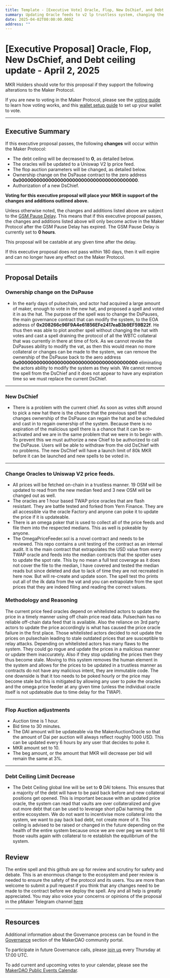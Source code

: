 ```yaml
---
title: Template - [Executive Vote] Oracle, Flop, New DsChief, and Debt ceiling update.
summary: Updating Oracle feeds to v2 lp trustless system, changing the flop auction parameters, authorizing a new Chief, and lowering the debt ceiling.
date: 2025-04-02T00:00:00.000Z
address: ""
---
```



# [Executive Proposal] Oracle, Flop, New DsChief, and Debt ceiling update - April 2, 2025


MKR Holders should vote for this proposal if they support the following alterations to the Maker Protocol.


If you are new to voting in the Maker Protocol, please see the [voting guide](https://github.com/makerdao/community/blob/master/content/en/learn/governance/how-voting-works.mdx) to learn how voting works, and this [wallet setup guide](https://github.com/makerdao/community/blob/master/content/en/learn/governance/voting-setup.mdx) to set up your wallet to vote.


---


## Executive Summary


If this executive proposal passes, the following **changes** will occur within the Maker Protocol:


- The debt ceiling will be decreased to **0**, as detailed below.
- The oracles will be updated to a Uniswap V2 lp price feed.
- The flop auction parameters will be changed, as detailed below.
- Ownership change on the DsPause contract to the zero address **0x0000000000000000000000000000000000000000**.
- Authorization of a new DsChief.




**Voting for this executive proposal will place your MKR in support of the changes and additions outlined above.**


Unless otherwise noted, the changes and additions listed above are subject to the [GSM Pause Delay](https://manual.makerdao.com/parameter-index/core/param-gsm-pause-delay). This means that if this executive proposal passes, the changes and additions listed above will only become active in the Maker Protocol after the GSM Pause Delay has expired. The GSM Pause Delay is currently set to **0 hours**.


This proposal will be castable at any given time after the delay.


If this executive proposal does not pass within 180 days, then it will expire and can no longer have any effect on the Maker Protocol.


---


## Proposal Details


### Ownership change on the DsPause
- In the early days of pulsechain, and actor had acquired a large amount of maker, enough to vote in the new hat, and proposed a spell and voted it in as the hat. The purpose of the spell was to change the DsPauses, the main governance contract that can modify the system, to the EOA address of **0x208266c96F9A4e61856EFe2417eaB3b9EF59B22f**. He thus then was able to plot another spell without changing the hat with votes and cast a spell draining the protocol of all the WBTC collateral that was currently in there at time of fork. As we cannot revoke the DsPauses ability to modify the vat, as then this would mean no more collateral or changes can be made to the system, we can remove the ownership of the DsPause back to the aero address **0x0000000000000000000000000000000000000000** eliminating the actors ability to modify the system as they wish. We cannot remove the spell from the DsChief and it does not appear to have any expiration time so we must replace the current DsChief.
---
### New DsChief
- There is a problem with the current chief. As soon as votes shift around to pick a new hat there is the chance that the previous spell that changes ownership of the DsPause can regain the hat and be scheduled and cast in to regain ownership of the system. Because there is no expiration of the malicious spell there is a chance that it can be re-activated and we are in the same problem that we were in to begin with. To prevent this we must authorize a new Chief to be authorized to call the DsPause. Users will be able to withdraw from the old DsChief with no problems. The new DsChief will have a launch limit of 80k MKR before it can be launched and new spells to be voted in.
---
### Change Oracles to Uniswap V2 price feeds.
- All prices will be fetched on-chain in a trustless manner. 19 OSM will be updated to read from the new median feed and 3 new OSM will be changed out as well.
- The oracles are 1 hour based TWAP price oracles that are flash resistant. They are battle tested and forked from Yern Finance. They are all accessible via the oracle Factory and anyone can poke it to update the price if it is updateable.
- There is an omega poker that is used to collect all of the price feeds and file them into the respected medians. This as well is pokeable by anyone.
- The OmegaPriceFeeder.sol is a novel contract and needs to be reviewed. This repo contains a unit testing of the contract as an internal audit. It is the main contract that extrapolates the USD value from every TWAP oracle and feeds into the median contracts that the spotter uses to update the spot rate. This by no mean a full test coverage as it does not cover the file to the median, I have covered and tested the median reads but since deleted and due to lack of time they are not recreated in here now. But will re-create and update soon. The spell test tho prints out all of the ilk data from the vat and you can extrapolate from the spot prices that they are indeed filing and reading the correct values. 


### Methodology and Reasoning
The current price feed oracles depend on whitelisted actors to update the price in a timely manner using off chain price read data. Pulsechain has no reliable off-chain data feed that is available. Also the reliance on 3rd party actors to update the price accordingly is what has caused the price oracle failure in the first place. Those whitelisted actors decided to not update the prices on pulsechain leading to stale outdated prices that are susceptible to relay attacks. Depending on whitelisted actors has many flaws to the system. They could go rogue and update the prices in a malicious manner or update them inaccurately. Also if they stop updating the prices then they thus become stale. Moving to this system removes the human element in the system and allows for the prices to be updated in a trustless manner as contracts do not have any malicious intent, they are immutable code. The one downside is that it too needs to be poked hourly or the price may become stale but this is mitigated by allowing any user to poke the oracles and the omega price feeder at any given time (unless the individual oracle itself is not updateable due to time delay for the TWAP). 


---


### Flop Auction adjustments
- Auction time is 1 hour.
- Bid time to 30 minutes.
- The DAI amount will be updateable via the MakerAuctionOracle so that the amount of Dai per auction will always reflect roughly 1000 USD. This can be updated every 6 hours by any user that decides to poke it.
- MKR amount set to 10.
- The beg amount, or the amount that MKR will decrease per bid will remain the same at 3%.
---
### Debt Ceiling Limit Decrease
- The Debt Ceiling global line will be set to **0** DAI tokens. This ensures that a majority of the debt will have to be paid back before and new collateral positions get opened. This is important because with an updated price oracle, the system can read that vaults are over collateralized and give out more debt that can be used to leverage short pDai harming the entire ecosystem. We do not want to incentivise more collateral into the system, we want to pay back bad debt, not create more of it. This ceiling is advised to be raised or changed in the future depending on the health of the entire system because once we are over peg we want to fill those vaults again with collateral to re establish the equilibrium of the system.

## Review
The entire spell and this github are up for review and scrutiny for safety and debate. This is an enormous change to the ecosystem and peer review is needed to ensure the safety of the protocol and its users. You are more than welcome to submit a pull request if you think that any changes need to be made to the contract before we deploy the spell. Any and all help is greatly appreciated. You may also voice your concerns or opinions of the proposal in the pMaker Telegram channel [here](t.me/PulseChainMKR)


---


## Resources


Additional information about the Governance process can be found in the [Governance](https://community-development.makerdao.com/en/learn/governance) section of the MakerDAO community portal.


To participate in future Governance calls, please [join us](https://github.com/makerdao/community/tree/master/governance/governance-and-risk-meetings) every Thursday at 17:00 UTC.


To add current and upcoming votes to your calendar, please see the [MakerDAO Public Events Calendar](https://calendar.google.com/calendar/embed?src=makerdao.com_3efhm2ghipksegl009ktniomdk%40group.calendar.google.com&ctz=UTC&mode=week&showCalendars=0&showPrint=0).



